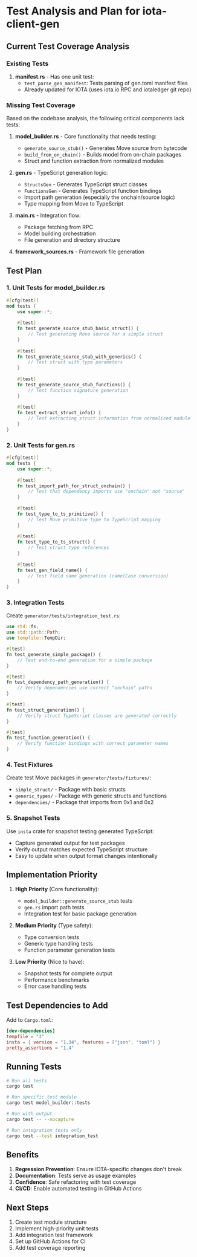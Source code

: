 # Test Analysis and Plan for iota-client-gen

## Current Test Coverage Analysis

### Existing Tests
1. **manifest.rs** - Has one unit test:
   - `test_parse_gen_manifest`: Tests parsing of gen.toml manifest files
   - Already updated for IOTA (uses iota.io RPC and iotaledger git repo)

### Missing Test Coverage
Based on the codebase analysis, the following critical components lack tests:

1. **model_builder.rs** - Core functionality that needs testing:
   - `generate_source_stub()` - Generates Move source from bytecode
   - `build_from_on_chain()` - Builds model from on-chain packages
   - Struct and function extraction from normalized modules

2. **gen.rs** - TypeScript generation logic:
   - `StructsGen` - Generates TypeScript struct classes
   - `FunctionsGen` - Generates TypeScript function bindings
   - Import path generation (especially the onchain/source logic)
   - Type mapping from Move to TypeScript

3. **main.rs** - Integration flow:
   - Package fetching from RPC
   - Model building orchestration
   - File generation and directory structure

4. **framework_sources.rs** - Framework file generation

## Test Plan

### 1. Unit Tests for model_builder.rs

```rust
#[cfg(test)]
mod tests {
    use super::*;
    
    #[test]
    fn test_generate_source_stub_basic_struct() {
        // Test generating Move source for a simple struct
    }
    
    #[test]
    fn test_generate_source_stub_with_generics() {
        // Test struct with type parameters
    }
    
    #[test]
    fn test_generate_source_stub_functions() {
        // Test function signature generation
    }
    
    #[test]
    fn test_extract_struct_info() {
        // Test extracting struct information from normalized module
    }
}
```

### 2. Unit Tests for gen.rs

```rust
#[cfg(test)]
mod tests {
    use super::*;
    
    #[test]
    fn test_import_path_for_struct_onchain() {
        // Test that dependency imports use "onchain" not "source"
    }
    
    #[test]
    fn test_type_to_ts_primitive() {
        // Test Move primitive type to TypeScript mapping
    }
    
    #[test]
    fn test_type_to_ts_struct() {
        // Test struct type references
    }
    
    #[test]
    fn test_gen_field_name() {
        // Test field name generation (camelCase conversion)
    }
}
```

### 3. Integration Tests

Create `generator/tests/integration_test.rs`:

```rust
use std::fs;
use std::path::Path;
use tempfile::TempDir;

#[test]
fn test_generate_simple_package() {
    // Test end-to-end generation for a simple package
}

#[test]
fn test_dependency_path_generation() {
    // Verify dependencies use correct "onchain" paths
}

#[test]
fn test_struct_generation() {
    // Verify struct TypeScript classes are generated correctly
}

#[test]
fn test_function_generation() {
    // Verify function bindings with correct parameter names
}
```

### 4. Test Fixtures

Create test Move packages in `generator/tests/fixtures/`:
- `simple_struct/` - Package with basic structs
- `generic_types/` - Package with generic structs and functions
- `dependencies/` - Package that imports from 0x1 and 0x2

### 5. Snapshot Tests

Use `insta` crate for snapshot testing generated TypeScript:
- Capture generated output for test packages
- Verify output matches expected TypeScript structure
- Easy to update when output format changes intentionally

## Implementation Priority

1. **High Priority** (Core functionality):
   - `model_builder::generate_source_stub` tests
   - `gen.rs` import path tests
   - Integration test for basic package generation

2. **Medium Priority** (Type safety):
   - Type conversion tests
   - Generic type handling tests
   - Function parameter generation tests

3. **Low Priority** (Nice to have):
   - Snapshot tests for complete output
   - Performance benchmarks
   - Error case handling tests

## Test Dependencies to Add

Add to `Cargo.toml`:
```toml
[dev-dependencies]
tempfile = "3"
insta = { version = "1.34", features = ["json", "toml"] }
pretty_assertions = "1.4"
```

## Running Tests

```bash
# Run all tests
cargo test

# Run specific test module
cargo test model_builder::tests

# Run with output
cargo test -- --nocapture

# Run integration tests only
cargo test --test integration_test
```

## Benefits

1. **Regression Prevention**: Ensure IOTA-specific changes don't break
2. **Documentation**: Tests serve as usage examples
3. **Confidence**: Safe refactoring with test coverage
4. **CI/CD**: Enable automated testing in GitHub Actions

## Next Steps

1. Create test module structure
2. Implement high-priority unit tests
3. Add integration test framework
4. Set up GitHub Actions for CI
5. Add test coverage reporting